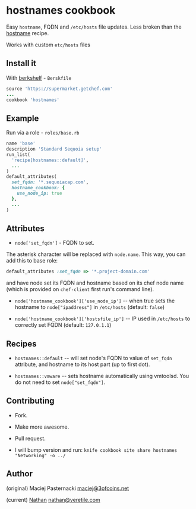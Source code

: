 # hostnames cookbook

Easy `hostname`, FQDN and `/etc/hosts` file updates. Less broken than the [hostname](https://github.com/3ofcoins/chef-cookbook-hostname) recipe.

Works with custom `etc/hosts` files


## Install it

With [berkshelf](http://berkshelf.com/) - `Berskfile`

```ruby
source 'https://supermarket.getchef.com'
...
cookbook 'hostnames'
```

## Example

Run via a role - `roles/base.rb`

```ruby
name 'base'
description 'Standard Sequoia setup'
run_list(
  'recipe[hostnames::default]',
  ...
)
default_attributes(
  set_fqdn: '*.sequoiacap.com',
  hostname_cookbook: {
    use_node_ip: true
  },
  ...
)
```

## Attributes

- `node['set_fqdn']` - FQDN to set.

The asterisk character will be replaced with `node.name`. This way,
you can add this to base role:

```ruby
default_attributes :set_fqdn => '*.project-domain.com'
```

and have node set its FQDN and hostname based on its chef node name
(which is provided on `chef-client` first run's command line).

- `node['hostname_cookbook']['use_node_ip']` -- when true
  sets the hostname to ```node["ipaddress"]``` in ```/etc/hosts``` (default: `false`)

- `node['hostname_cookbook']['hostsfile_ip']` -- IP used in
  `/etc/hosts` to correctly set FQDN (default: `127.0.1.1`)


## Recipes

* `hostnames::default` -- will set node's FQDN to value of `set_fqdn` attribute,
and hostname to its host part (up to first dot).

* `hostnames::vmware` -- sets hostname automatically using vmtoolsd.
You do not need to set `node["set_fqdn"]`.

## Contributing

* Fork.

* Make more awesome.

* Pull request.

* I will bump version and run: ```knife cookbook site share hostnames "Networking" -o ../```

## Author

(original) Maciej Pasternacki maciej@3ofcoins.net

(current) [Nathan](http://nathan.vertile.com) nathan@veretile.com
